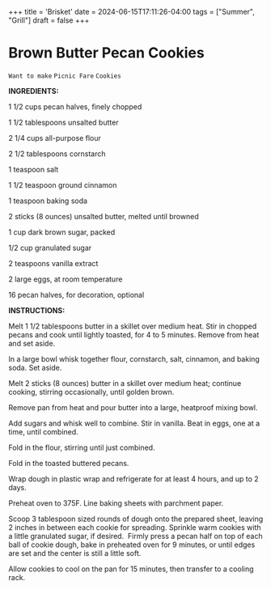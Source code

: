 +++
title = 'Brisket'
date = 2024-06-15T17:11:26-04:00
tags = ["Summer", "Grill"]
draft = false
+++
# Brown Butter Pecan Cookies

`Want to make` `Picnic Fare` `Cookies`

**INGREDIENTS:**

 1 1/2 cups pecan halves, finely chopped

 1 1/2 tablespoons unsalted butter

 2 1/4 cups all-purpose flour

 2 1/2 tablespoons cornstarch

 1 teaspoon salt

 1 1/2 teaspoon ground cinnamon

 1 teaspoon baking soda

 2 sticks (8 ounces) unsalted butter, melted until browned

 1 cup dark brown sugar, packed

 1/2 cup granulated sugar

 2 teaspoons vanilla extract

 2 large eggs, at room temperature

 16 pecan halves, for decoration, optional

 

**INSTRUCTIONS:**

 Melt 1 1/2 tablespoons butter in a skillet over medium heat. Stir in chopped pecans and cook until lightly toasted, for 4 to 5 minutes. Remove from heat and set aside.

 In a large bowl whisk together flour, cornstarch, salt, cinnamon, and baking soda. Set aside.

 Melt 2 sticks (8 ounces) butter in a skillet over medium heat; continue cooking, stirring occasionally, until golden brown. 

Remove pan from heat and pour butter into a large, heatproof mixing bowl. 

Add sugars and whisk well to combine. Stir in vanilla. Beat in eggs, one at a time, until combined.

 Fold in the flour, stirring until just combined.

 Fold in the toasted buttered pecans.

 Wrap dough in plastic wrap and refrigerate for at least 4 hours, and up to 2 days.

 Preheat oven to 375F. Line baking sheets with parchment paper.

 Scoop 3 tablespoon sized rounds of dough onto the prepared sheet, leaving 2 inches in between each cookie for spreading. Sprinkle warm cookies with a little granulated sugar, if desired.  Firmly press a pecan half on top of each ball of cookie dough, bake in preheated oven for 9 minutes, or until edges are set and the center is still a little soft.

 Allow cookies to cool on the pan for 15 minutes, then transfer to a cooling rack.
